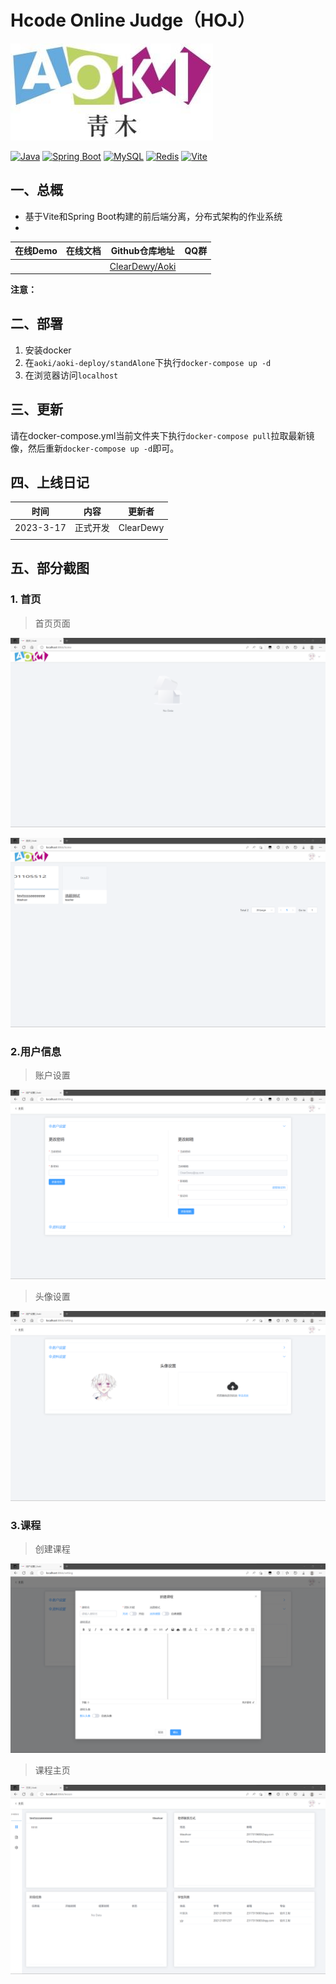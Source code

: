 # Hcode Online Judge（HOJ）

![logo](logo.png)

[![Java](https://img.shields.io/badge/Java-17-informational)](http://openjdk.java.net/)
[![Spring Boot](https://img.shields.io/badge/Spring%20Boot-3.0.6-success)](https://spring.io/projects/spring-boot)
[![MySQL](https://img.shields.io/badge/MySQL-8.0.19-blue)](https://www.mysql.com/)
[![Redis](https://img.shields.io/badge/Redis-5.0.9-red)](https://redis.io/)
[![Vite](https://img.shields.io/badge/Vite-4.0.0-success)](https://cn.vuejs.org/)

## 一、总概

- 基于Vite和Spring Boot构建的前后端分离，分布式架构的作业系统
- 

| 在线Demo | 在线文档 |                   Github仓库地址                    | QQ群 |
| :------: | :------: | :-------------------------------------------------: | :--: |
|          |          | [ClearDewy/Aoki](https://github.com/ClearDewy/Aoki) |      |

**注意：**

## 二、部署
1. 安装docker
2. 在`aoki/aoki-deploy/standAlone`下执行`docker-compose up -d`
3. 在浏览器访问`localhost`

## 三、更新

请在docker-compose.yml当前文件夹下执行`docker-compose pull`拉取最新镜像，然后重新`docker-compose up -d`即可。

## 四、上线日记

| 时间       | 内容     | 更新者   |
| ---------- | -------- | -------- |
| 2023-3-17 | 正式开发 | ClearDewy |
|  |        |          |


## 五、部分截图

### 1. 首页

> 首页页面 

![img](https://raw.githubusercontent.com/ClearDewy/TyporaImg/main/img/202304292152841.png)

![img](https://raw.githubusercontent.com/ClearDewy/TyporaImg/main/img/202304292156923.png)

### 2.用户信息

>   账户设置

![1](https://raw.githubusercontent.com/ClearDewy/TyporaImg/main/img/202304292158039.png)

>   头像设置

![2](https://raw.githubusercontent.com/ClearDewy/TyporaImg/main/img/202304292159765.png)

### 3.课程

>   创建课程

![3](https://raw.githubusercontent.com/ClearDewy/TyporaImg/main/img/202304292200213.png)

>   课程主页

![4](https://raw.githubusercontent.com/ClearDewy/TyporaImg/main/img/202304292200117.png)
